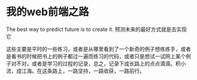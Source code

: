 我的web前端之路
=============
The best way to predict future is to create it. 
预测未来的最好方式就是去实现它


这些主要是平时的一些练习，或者是从哪里看到了一个新奇的例子想练练手，或者是看书的时候把书上的例子都过一遍而练习的代码，或者只是想试一试网上某个例子对不对，或者是学习的过程的记录，总之，记录下成长路上的点点滴滴。积小流，成江海。在这条路上，一路坚持，一路收获，一路前行。